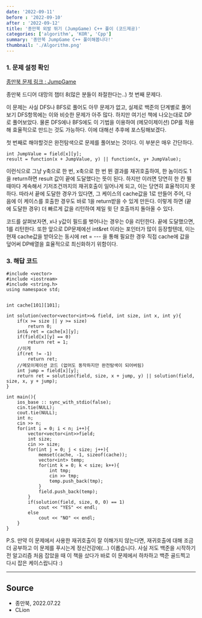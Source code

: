 ```yaml
---
date: '2022-09-11'
before : '2022-09-10'
after : '2022-09-12'
title: '종만북 외발 뛰기 (JumpGame) C++ 풀이 (코드제공)'
categories: ['algorithm', 'KOR', 'Cpp']
summary: '종만북 JumpGame C++ 풀이해봅니다!'
thumbnail: './Algorithm.png'
---
```


### 1. 문제 설정 확인

[종만북 문제 링크 : JumpGame](<https://algospot.com/judge/problem/read/JUMPGAME>)


종만북 드디어 대망의 챕터 8(많은 분들이 좌절한다는..) 첫 번째 문제다.


이 문제는 사실 DFS나 BFS로 풀어도 아무 문제가 없고, 실제로 백준의 단계별로 풀어보기 DFS항목에는 이와 비슷한 문제가 아주 많다. 하지만 여기선 책에 나오는대로 DP로 풀어보았다. 물론 DFS에나 BFS에도 이 기법을 이용하여 (메모이제이션) DP를 적용해 효율적으로 만드는 것도 가능하다. 이에 대해선 추후에 포스팅해보겠다.


첫 번째로 해야할것은 완전탐색으로 문제를 풀어보는 것이다. 이 부분은 매우 간단하다.

```
int JumpValue = field[x][y];
result = function(x + JumpValue, y) || function(x, y+ JumpValue);
```

이런식으로 그냥 y축으로 한 번, x축으로 한 번 뛴 결과를 재귀호출하여, 한 놈이라도 1을 return하면 result 값이 끝에 도달했다는 뜻이 된다. 하지만 이러면 당연히 한 칸 뛸때마다 계속해서 기저조건까지의 재귀호출이 일어나게 되고, 이는 당연히 효율적이지 못하다. 따라서 끝에 도달한 경우가 있다면, 그 케이스의 cache값을 1로 만들어 주어, 다음에 이 케이스를 호출한 경우도 바로 1을 return받을 수 있게 만든다. 이렇게 하면 (끝에 도달한 경우) 더 빠르게 값을 리턴하여 제일 윗 단 호출까지 돌아올 수 있다.

 
코드를 살펴보자면, x나 y값이 필드를 벗어나는 경우는 0을 리턴한다. 끝에 도달했으면, 1를 리턴한다. 또한 앞으로 DP문제에선 int&ret 이라는 포인터가 많이 등장할텐데, 이는 현재 cache값을 받아오는 동시에 ret = --- 을 통해 필요한 경우 직접 cache에 값을 덮어써 DP배열을 효율적으로 최신화하기 위함이다.

### 3. 해답 코드

```
#include <vector>
#include <iostream>
#include <string.h>
using namespace std;


int cache[101][101];

int solution(vector<vector<int>>& field, int size, int x, int y){
    if(x >= size || y >= size)
        return 0;
    int& ret = cache[x][y];
    if(field[x][y] == 0)
        return ret = 1;
    //이게
    if(ret != -1)
        return ret;
    //메모이제이션 코드 (없어도 동작하지만 완전탐색이 되어버림)
    int jump = field[x][y];
    return ret = solution(field, size, x + jump, y) || solution(field, size, x, y + jump);
}

int main(){
    ios_base :: sync_with_stdio(false);
    cin.tie(NULL);
    cout.tie(NULL);
    int n;
    cin >> n;
    for(int i = 0; i < n; i++){
        vector<vector<int>>field;
        int size;
        cin >> size;
        for(int j = 0; j < size; j++){
            memset(cache, -1, sizeof(cache));
            vector<int> temp;
            for(int k = 0; k < size; k++){
                int tmp;
                cin >> tmp;
                temp.push_back(tmp);
            }
            field.push_back(temp);
        }
        if(solution(field, size, 0, 0) == 1)
            cout << "YES" << endl;
        else
            cout << "NO" << endl;
    }
}

```
P.S. 만약 이 문제에서 사용한 재귀호출이 잘 이해가지 않는다면, 재귀호출에 대해 조금 더 공부하고 이 문제를 푸시는게 정신건강에(...) 이롭습니다. 사실 저도 백준을 시작하기 전 알고리즘 처음 잡았을 때 이 책을 샀다가 바로 이 문제에서 하차하고 백준 골드찍고 다시 잡은 케이스랍니다 :)

---

## Source

- 종만북, 2022.07.22
- CLion